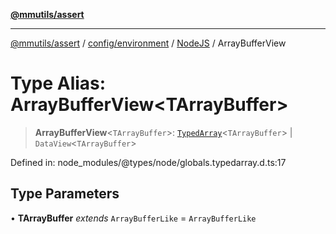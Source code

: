 [**@mmutils/assert**](../../../../../README.md)

***

[@mmutils/assert](../../../../../modules.md) / [config/environment](../../../README.md) / [NodeJS](../README.md) / ArrayBufferView

# Type Alias: ArrayBufferView\<TArrayBuffer\>

> **ArrayBufferView**\<`TArrayBuffer`\>: [`TypedArray`](TypedArray.md)\<`TArrayBuffer`\> \| `DataView`\<`TArrayBuffer`\>

Defined in: node\_modules/@types/node/globals.typedarray.d.ts:17

## Type Parameters

• **TArrayBuffer** *extends* `ArrayBufferLike` = `ArrayBufferLike`
